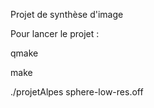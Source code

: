 Projet de synthèse d'image 

Pour lancer le projet : 

qmake

make 

./projetAlpes sphere-low-res.off
